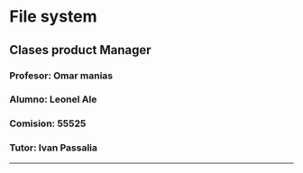 # File system
## Clases product Manager
### Profesor: Omar manias
### Alumno: Leonel Ale
### Comision: 55525

### Tutor: Ivan Passalia
---
